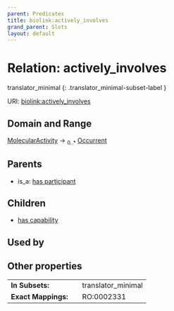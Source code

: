 ```yaml
---
parent: Predicates
title: biolink:actively_involves
grand_parent: Slots
layout: default
---
```


# Relation: actively_involves

translator_minimal
{: .translator_minimal-subset-label }




URI: [biolink:actively_involves](https://w3id.org/biolink/vocab/actively_involves)

## Domain and Range

[MolecularActivity](MolecularActivity.md) ->  <sub>0..\*</sub> [Occurrent](Occurrent.md)

## Parents

 *  is_a: [has participant](has_participant.md)

## Children

 *  [has capability](has_capability.md)

## Used by


## Other properties

|  |  |  |
| --- | --- | --- |
| **In Subsets:** | | translator_minimal |
| **Exact Mappings:** | | RO:0002331 |

